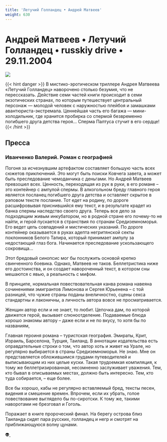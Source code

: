 ```yaml
---
title: 'Летучий Голландец • Андрей Матвеев'
weight: 630
---
```


# Андрей Матвеев • **Летучий Голландец** • russkiy drive • 29.11.2004

![](/img/golland.gif)

{{< hint danger >}}
В мистико-эротическом триллере Андрея Матвеева «Летучий Голландец» наворочено столько безумия, что не перессказать. Действие семи частей книги происходит в семи экзотических странах, по которым путешествует центральный персонаж — молодой человек с наружностью плейбоя и замашками авантюриста-экстремала. Ценнейшая часть его багажа — мини-холодильник, где хранится пробирка со спермой безвременно погибшего друга детства героя… Cперма Палтуса стучит в его сердце!
{{< /hint >}}

## Пресса

### Иванченко Валерий. Роман с географией

Погоня за исчезнувшим артефактом составляет большую часть всех сюжетов приключений. Это могут быть поиски Ковчега завета, а может быть преследование чемоданчика с деньгами. Но Андрей Матвеев превзошел всех. Ценность, переходящая из рук в руки, в его романе – это контейнер с ампулой спермы. В алкогольном бреду главного героя является посланец погибшего друга детства и оставляет скрытое в рэповом тексте послание. Тот едет на родину, по дороге расшифровывая приснившийся ему текст, и в результате крадет из банка спермы наследство своего друга. Теперь все дело за подходящим живым инкубатором, но в родной стране его почему-то не найти, и герой пускается в странствия по странам Средиземноморья. Его ведет цепь совпадений и мистических указаний. По дороге контейнер оказывается в руках адепта негритянской секты поклонников Белого Тапира, который принимает ампулу за недостающий глаз бога. Начинается преследование ускользающего сокровища...

Этот бредовый синопсис мог бы послужить основой крепко свинченного боевика. Однако, Матвеев не таков. Беллетристика ниже его достоинства, и он создает навороченный текст, в котором сны мешаются с явью, а реальность с мифом.

В принципе, нормальная повествовательная канва романа навеяна сочинениями эмигрантов Лимонова и Сергея Юрьенена – с той разницей, что чужие страны поданы внеличностно, сцены секса стандартны и лаконичны, а личность автора вовсе не просматривается.

Женщин автор если и не знает, то любит. Цепочка дам, по которой движется герой, вызывает слюноотделение. Подаваемые блюда хорошо знакомы автору – даже если и не по вкусу, то хотя бы по названиям,

Главная героиня романа – туристская география. Эмираты, Крит, Израиль, Барселона, Турция, Таиланд. В аннотации издательства есть оправдательные строки о том, что автор хоть и живет на Урале, но регулярно выбирается в страны Средиземноморья. Не знаю. Мне он представляется обложившимся грудами путеводителей и выписывающим из них целые куски. Такая трудоемкая компиляция, к тому же беллетризированная, несомненно заслуживает уважения. Тем, кто бывал в описываемых местах, должно быть интересно. Тем, кто туда собирается, – еще более.

Все бы хорошо, кабы не регулярно вставляемый бред, тексты песен, видения и смешение времен. Впрочем, если их убрать, голое повествование выглядело бы по-сиротски. К тому же, такими наворотами не брезговал и Гоголь.

Поражает в книге пророческий финал. На берегу острова близ Таиланда сидят пара русских, голландец и негр и смотрят на приближающуюся волну цунами.

👽[ ](http://flibusta.is/b/306995)